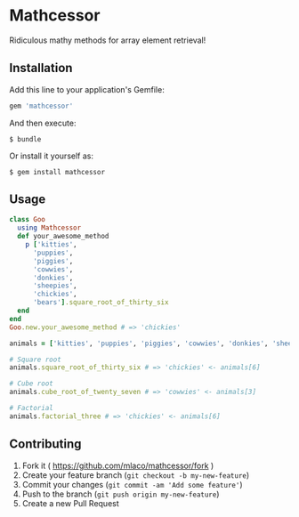 # Mathcessor

Ridiculous mathy methods for array element retrieval!

## Installation

Add this line to your application's Gemfile:

```ruby
gem 'mathcessor'
```

And then execute:

    $ bundle

Or install it yourself as:

    $ gem install mathcessor

## Usage

```ruby
class Goo
  using Mathcessor
  def your_awesome_method
    p ['kitties',
      'puppies',
      'piggies',
      'cowwies',
      'donkies',
      'sheepies',
      'chickies',
      'bears'].square_root_of_thirty_six
  end
end
Goo.new.your_awesome_method # => 'chickies'

animals = ['kitties', 'puppies', 'piggies', 'cowwies', 'donkies', 'sheepies', 'chickies', 'bears']

# Square root
animals.square_root_of_thirty_six # => 'chickies' <- animals[6]

# Cube root
animals.cube_root_of_twenty_seven # => 'cowwies' <- animals[3]

# Factorial
animals.factorial_three # => 'chickies' <- animals[6]
```

## Contributing

1. Fork it ( https://github.com/mlaco/mathcessor/fork )
2. Create your feature branch (`git checkout -b my-new-feature`)
3. Commit your changes (`git commit -am 'Add some feature'`)
4. Push to the branch (`git push origin my-new-feature`)
5. Create a new Pull Request
